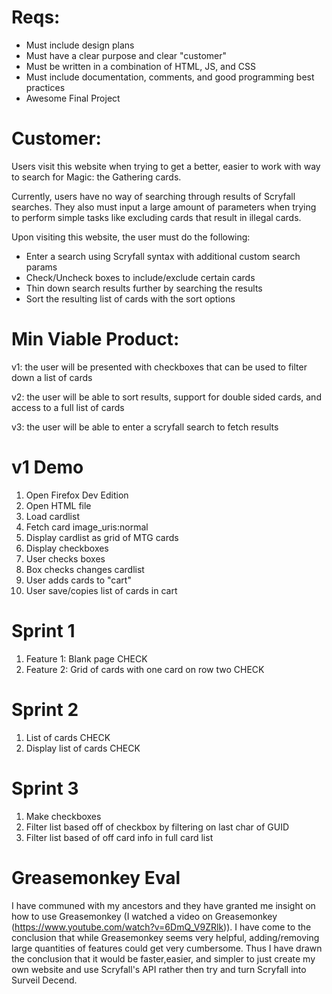 # Reqs:

* Must include design plans
* Must have a clear purpose and clear "customer"
* Must be written in a combination of HTML, JS, and CSS
* Must include documentation, comments, and good programming best practices
* Awesome Final Project

# Customer:

Users visit this website when trying to get a better, easier to work with way to search for Magic: the Gathering cards.

Currently, users have no way of searching through results of Scryfall searches. They also must input a large amount of parameters when trying to perform simple tasks like excluding cards that result in illegal cards.

Upon visiting this website, the user must do the following:

* Enter a search using Scryfall syntax with additional custom search params
* Check/Uncheck boxes to include/exclude certain cards
* Thin down search results further by searching the results
* Sort the resulting list of cards with the sort options

# Min Viable Product:

v1: the user will be presented with checkboxes that can be used to filter down a list of cards

v2: the user will be able to sort results, support for double sided cards, and access to a full list of cards

v3: the user will be able to enter a scryfall search to fetch results

# v1 Demo

1. Open Firefox Dev Edition
1. Open HTML file
1. Load cardlist
1. Fetch card image_uris:normal
1. Display cardlist as grid of MTG cards
1. Display checkboxes
1. User checks boxes
1. Box checks changes cardlist
1. User adds cards to "cart"
1. User save/copies list of cards in cart

# Sprint 1

1. Feature 1: Blank page CHECK
1. Feature 2: Grid of cards with one card on row two CHECK

# Sprint 2

1. List of cards CHECK
1. Display list of cards CHECK

# Sprint 3

1. Make checkboxes
1. Filter list based off of checkbox by filtering on last char of GUID
1. Filter list based of off card info in full card list

# Greasemonkey Eval

I have communed with my ancestors and they have granted me insight on how to use Greasemonkey (I watched a video on Greasemonkey (https://www.youtube.com/watch?v=6DmQ_V9ZRlk)). I have come to the conclusion that while Greasemonkey seems very helpful, adding/removing large quantities of features could get very cumbersome. Thus I have drawn the conclusion that it would be faster,easier, and simpler to just create my own website and use Scryfall's API rather then try and turn Scryfall into Surveil Decend.